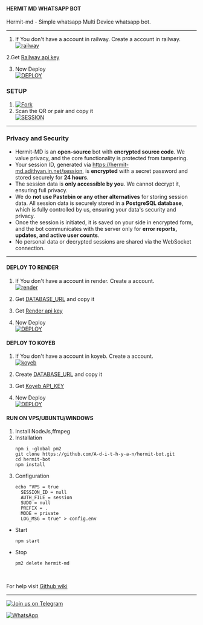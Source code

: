 #### HERMIT MD WHATSAPP BOT
Hermit-md - Simple whatsapp Multi Device whatsapp bot.

***

1. If You don't have a account in railway. Create a account in railway.
    <br>
<a href='https://railway.app/login' target="_blank"><img alt='railway' src='https://img.shields.io/badge/-Create-black?style=for-the-badge&logo=railway&logoColor=white'/></a>

2.Get [Railway api key](https://railway.app/account/tokens)

3. Now Deploy
    <br>
<a href='https://jarvis-qr.vercel.app/railway' target="_blank"><img alt='DEPLOY' src='https://img.shields.io/badge/-DEPLOY-black?style=for-the-badge&logo=railway&logoColor=white'/></a>

### SETUP
1. [![Fork](https://img.shields.io/github/forks/a-d-i-t-h-y-a-n/hermit-bot?style=social)](https://github.com/a-d-i-t-h-y-a-n/hermit-bot/fork)
2. Scan the QR or pair and copy it
    <br>
<a href='https://hermit-md.adithyan.in.net/' target="_blank"><img alt='SESSION' src='https://img.shields.io/badge/SESSION-100000?style=for-the-badge&logo=scan&logoColor=white&labelColor=black&color=black'/></a>

---

### Privacy and Security

- Hermit-MD is an **open-source** bot with **encrypted source code**. We value privacy, and the core functionality is protected from tampering.
- Your session ID, generated via https://hermit-md.adithyan.in.net/session, is **encrypted** with a secret password and stored securely for **24 hours**.  
- The session data is **only accessible by you**. We cannot decrypt it, ensuring full privacy.
- We do **not use Pastebin or any other alternatives** for storing session data. All session data is securely stored in a **PostgreSQL database**, which is fully controlled by us, ensuring your data's security and privacy.
- Once the session is initiated, it is saved on your side in encrypted form, and the bot communicates with the server only for **error reports, updates, and active user counts**.  
- No personal data or decrypted sessions are shared via the WebSocket connection.

---

#### DEPLOY TO RENDER 

1. If You don't have a account in render. Create a account.
    <br>
<a href='https://dashboard.render.com/register' target="_blank"><img alt='render' src='https://img.shields.io/badge/-Create-black?style=for-the-badge&logo=render&logoColor=white'/></a>

3. Get [DATABASE_URL](https://github.com/A-d-i-t-h-y-a-n/hermit-md/wiki/DATABASE_URL) and copy it

4. Get [Render api key](https://dashboard.render.com/u/settings#api-keys)

2. Now Deploy
    <br>
<a href='https://render.com/deploy?repo=https://github.com/A-d-i-t-h-y-a-n/hermit-bot' target="_blank"><img alt='DEPLOY' src='https://img.shields.io/badge/-DEPLOY-black?style=for-the-badge&logo=render&logoColor=white'/></a>

#### DEPLOY TO KOYEB 

1. If You don't have a account in koyeb. Create a account.
    <br>
<a href='https://app.koyeb.com/auth/signup' target="_blank"><img alt='koyeb' src='https://img.shields.io/badge/-Create-black?style=for-the-badge&logo=koyeb&logoColor=white'/></a>

3. Create [DATABASE_URL](https://app.koyeb.com/database-services/new) and copy it

4. Get [Koyeb API_KEY](https://app.koyeb.com/settings/api)

2. Now Deploy
    <br>
<a href='https://hermit-md.adithyan.in.net/koyeb' target="_blank"><img alt='DEPLOY' src='https://img.shields.io/badge/-DEPLOY-black?style=for-the-badge&logo=koyeb&logoColor=white'/></a>

#### RUN ON VPS/UBUNTU/WINDOWS

1. Install NodeJs,ffmpeg
2. Installation
   ```
   npm i -global pm2
   git clone https://github.com/A-d-i-t-h-y-a-n/hermit-bot.git
   cd hermit-bot
   npm install
   ```
3. Configuration
   ```
   echo "VPS = true
     SESSION_ID = null
     AUTH_FILE = session
     SUDO = null
     PREFIX = .
     MODE = private
     LOG_MSG = true" > config.env
   ```
- Start
  ```
  npm start
  ```
- Stop
  ```
  pm2 delete hermit-md
  ```
<br>

For help visit [Github wiki](https://github.com/A-d-i-t-h-y-a-n/hermit-bot/wiki)

***

[![Join us on Telegram](https://img.shields.io/badge/Join_Telegram-blue?style=for-the-badge&logo=telegram&logoColor=white)](https://t.me/hermitmd_official)

<a href="https://whatsapp.com/channel/0029Va4OxFAGk1FjrFvTJa1V"><img alt="WhatsApp" src="https://img.shields.io/badge/-Whatsapp%20Channel-white?style=for-the-badge&logo=whatsapp&logoColor=black"/></a>
